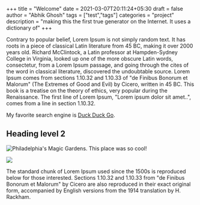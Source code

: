+++
title = "Welcome"
date = 2021-03-07T20:11:24+05:30
draft = false
author = "Abhik Ghosh"
tags = ["test","tags"]
categories = "project"
description = "making this the first true generator on the Internet. It uses a dictionary of"
+++

Contrary to popular belief, Lorem Ipsum is not simply random text. It has roots in a piece of classical Latin literature from 45 BC, making it over 2000 years old. Richard McClintock, a Latin professor at Hampden-Sydney College in Virginia, looked up one of the more obscure Latin words, consectetur, from a Lorem Ipsum passage, and going through the cites of the word in classical literature, discovered the undoubtable source. Lorem Ipsum comes from sections 1.10.32 and 1.10.33 of "de Finibus Bonorum et Malorum" (The Extremes of Good and Evil) by Cicero, written in 45 BC. This book is a treatise on the theory of ethics, very popular during the Renaissance. The first line of Lorem Ipsum, "Lorem ipsum dolor sit amet..", comes from a line in section 1.10.32.

My favorite search engine is [Duck Duck Go](https://duckduckgo.com "The best search engine for privacy").

## Heading level 2
![Philadelphia's Magic Gardens. This place was so cool!](/img/1.jpg "Philadelphia's Magic Gardens")

<img class="my-class" src="/img/1.jpg">

The standard chunk of Lorem Ipsum used since the 1500s is reproduced below for those interested. Sections 1.10.32 and 1.10.33 from "de Finibus Bonorum et Malorum" by Cicero are also reproduced in their exact original form, accompanied by English versions from the 1914 translation by H. Rackham.
